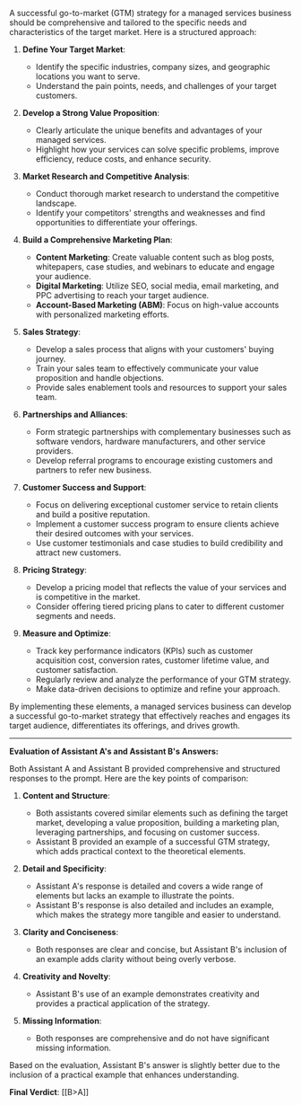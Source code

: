 
A successful go-to-market (GTM) strategy for a managed services business should be comprehensive and tailored to the specific needs and characteristics of the target market. Here is a structured approach:

1. **Define Your Target Market**:
   - Identify the specific industries, company sizes, and geographic locations you want to serve.
   - Understand the pain points, needs, and challenges of your target customers.

2. **Develop a Strong Value Proposition**:
   - Clearly articulate the unique benefits and advantages of your managed services.
   - Highlight how your services can solve specific problems, improve efficiency, reduce costs, and enhance security.

3. **Market Research and Competitive Analysis**:
   - Conduct thorough market research to understand the competitive landscape.
   - Identify your competitors' strengths and weaknesses and find opportunities to differentiate your offerings.

4. **Build a Comprehensive Marketing Plan**:
   - **Content Marketing**: Create valuable content such as blog posts, whitepapers, case studies, and webinars to educate and engage your audience.
   - **Digital Marketing**: Utilize SEO, social media, email marketing, and PPC advertising to reach your target audience.
   - **Account-Based Marketing (ABM)**: Focus on high-value accounts with personalized marketing efforts.

5. **Sales Strategy**:
   - Develop a sales process that aligns with your customers' buying journey.
   - Train your sales team to effectively communicate your value proposition and handle objections.
   - Provide sales enablement tools and resources to support your sales team.

6. **Partnerships and Alliances**:
   - Form strategic partnerships with complementary businesses such as software vendors, hardware manufacturers, and other service providers.
   - Develop referral programs to encourage existing customers and partners to refer new business.

7. **Customer Success and Support**:
   - Focus on delivering exceptional customer service to retain clients and build a positive reputation.
   - Implement a customer success program to ensure clients achieve their desired outcomes with your services.
   - Use customer testimonials and case studies to build credibility and attract new customers.

8. **Pricing Strategy**:
   - Develop a pricing model that reflects the value of your services and is competitive in the market.
   - Consider offering tiered pricing plans to cater to different customer segments and needs.

9. **Measure and Optimize**:
   - Track key performance indicators (KPIs) such as customer acquisition cost, conversion rates, customer lifetime value, and customer satisfaction.
   - Regularly review and analyze the performance of your GTM strategy.
   - Make data-driven decisions to optimize and refine your approach.

By implementing these elements, a managed services business can develop a successful go-to-market strategy that effectively reaches and engages its target audience, differentiates its offerings, and drives growth.

---

**Evaluation of Assistant A's and Assistant B's Answers:**

Both Assistant A and Assistant B provided comprehensive and structured responses to the prompt. Here are the key points of comparison:

1. **Content and Structure**:
   - Both assistants covered similar elements such as defining the target market, developing a value proposition, building a marketing plan, leveraging partnerships, and focusing on customer success.
   - Assistant B provided an example of a successful GTM strategy, which adds practical context to the theoretical elements.

2. **Detail and Specificity**:
   - Assistant A's response is detailed and covers a wide range of elements but lacks an example to illustrate the points.
   - Assistant B's response is also detailed and includes an example, which makes the strategy more tangible and easier to understand.

3. **Clarity and Conciseness**:
   - Both responses are clear and concise, but Assistant B's inclusion of an example adds clarity without being overly verbose.

4. **Creativity and Novelty**:
   - Assistant B's use of an example demonstrates creativity and provides a practical application of the strategy.

5. **Missing Information**:
   - Both responses are comprehensive and do not have significant missing information.

Based on the evaluation, Assistant B's answer is slightly better due to the inclusion of a practical example that enhances understanding.

**Final Verdict**: [[B>A]]